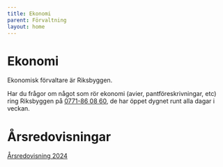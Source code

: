 ```yaml
---
title: Ekonomi
parent: Förvaltning
layout: home
---
```


# Ekonomi

Ekonomisk förvaltare är Riksbyggen.

Har du frågor om något som rör ekonomi (avier, pantföreskrivningar, etc) ring Riksbyggen på [0771-86 08 60](tel:0771-860860), de har öppet dygnet runt alla dagar i veckan.

# Årsredovisningar

[Årsredovisning 2024](assets/arsredovisning-styrmannen-2024.pdf)
